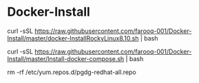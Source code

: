 # Docker-Install
curl -sSL https://raw.githubusercontent.com/farooq-001/Docker-Install/master/docker-InstallRockyLinux8.10.sh | bash

curl -sSL https://raw.githubusercontent.com/farooq-001/Docker-Install/master/Install-docker-compose.sh | bash


rm  -rf  /etc/yum.repos.d/pgdg-redhat-all.repo
